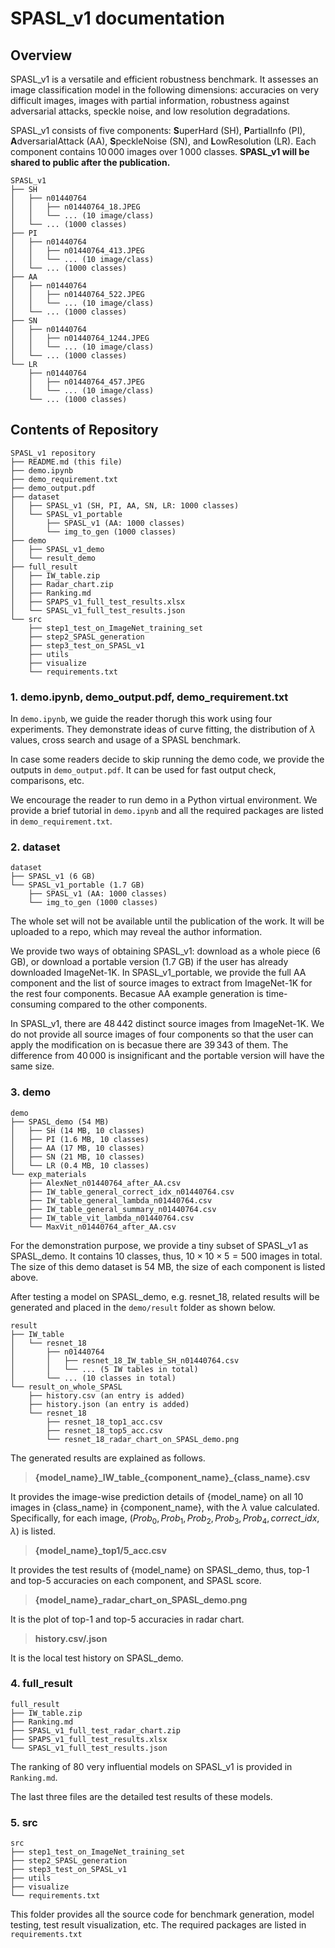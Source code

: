 # SPASL_v1 documentation

## Overview
SPASL_v1 is a versatile and efficient robustness benchmark. It assesses an image classification model in the following dimensions: accuracies on very difficult images, images with partial information, robustness against adversarial attacks, speckle noise, and low resolution degradations.  

SPASL_v1 consists of five components: **S**uperHard (SH), **P**artialInfo (PI), **A**dversarialAttack (AA), **S**peckleNoise (SN), and **L**owResolution (LR). Each component contains $10\,000$ images over $1\,000$ classes. **SPASL_v1 will be shared to public after the publication.**

```
SPASL_v1
├── SH
│   ├── n01440764
│   │   ├── n01440764_18.JPEG
│   │   └── ... (10 image/class)
│   └── ... (1000 classes)
├── PI
│   ├── n01440764
│   │   ├── n01440764_413.JPEG
│   │   └── ... (10 image/class)
│   └── ... (1000 classes)
├── AA
│   ├── n01440764
│   │   ├── n01440764_522.JPEG
│   │   └── ... (10 image/class)
│   └── ... (1000 classes)
├── SN
│   ├── n01440764
│   │   ├── n01440764_1244.JPEG
│   │   └── ... (10 image/class)
│   └── ... (1000 classes)
└── LR
    ├── n01440764
    │   ├── n01440764_457.JPEG
    │   └── ... (10 image/class)
    └── ... (1000 classes)
```

## Contents of Repository

```
SPASL_v1 repository
├── README.md (this file)
├── demo.ipynb
├── demo_requirement.txt
├── demo_output.pdf
├── dataset
│   ├── SPASL_v1 (SH, PI, AA, SN, LR: 1000 classes)
│   └── SPASL_v1_portable
│       ├── SPASL_v1 (AA: 1000 classes)
│       └── img_to_gen (1000 classes)
├── demo
│   ├── SPASL_v1_demo
│   └── result_demo
├── full_result
│   ├── IW_table.zip
│   ├── Radar_chart.zip
│   ├── Ranking.md
│   ├── SPAPS_v1_full_test_results.xlsx
│   └── SPASL_v1_full_test_results.json
└── src
    ├── step1_test_on_ImageNet_training_set
    ├── step2_SPASL_generation
    ├── step3_test_on_SPASL_v1
    ├── utils
    ├── visualize
    └── requirements.txt
```
### 1. demo.ipynb, demo_output.pdf, demo_requirement.txt
In ```demo.ipynb```, we guide the reader thorugh this work using four experiments. They demonstrate ideas of curve fitting, the distribution of $\lambda$ values, cross search and usage of a SPASL benchmark.

In case some readers decide to skip running the demo code, we provide the outputs in ```demo_output.pdf```. It can be used for fast output check, comparisons, etc.

We encourage the reader to run demo in a Python virtual environment. We provide a brief tutorial in ```demo.ipynb``` and all the required packages are listed in ```demo_requirement.txt```.

### 2. dataset
```
dataset
├── SPASL_v1 (6 GB)
└── SPASL_v1_portable (1.7 GB)
    ├── SPASL_v1 (AA: 1000 classes)
    └── img_to_gen (1000 classes)
```
The whole set will not be available until the publication of the work. It will be uploaded to a repo, which may reveal the author information.

We provide two ways of obtaining SPASL\_v1: download as a whole piece (6 GB), or download a portable version (1.7 GB) if the user has already downloaded ImageNet-1K. In SPASL\_v1\_portable, we provide the full AA component and the list of source images to extract from ImageNet-1K for the rest four components. Becasue AA example generation is time-consuming compared to the other components. 

In SPASL_v1, there are $48\,442$ distinct source images from ImageNet-1K. 
We do not provide all source images of four components so that the user can apply the modification on is becasue there are $39\,343$ of them. The difference from $40\,000$ is insignificant and the portable version will have the same size. 


### 3. demo
```
demo
├── SPASL_demo (54 MB)
│   ├── SH (14 MB, 10 classes)
│   ├── PI (1.6 MB, 10 classes)
│   ├── AA (17 MB, 10 classes)
│   ├── SN (21 MB, 10 classes)
│   └── LR (0.4 MB, 10 classes)
└── exp_materials
    ├── AlexNet_n01440764_after_AA.csv
    ├── IW_table_general_correct_idx_n01440764.csv
    ├── IW_table_general_lambda_n01440764.csv
    ├── IW_table_general_summary_n01440764.csv
    ├── IW_table_vit_lambda_n01440764.csv
    └── MaxVit_n01440764_after_AA.csv
```

For the demonstration purpose, we provide a tiny subset of SPASL\_v1 as SPASL\_demo. It contains $10$ classes, thus, $10\times10\times5=500$ images in total. The size of this demo dataset is $54$ MB, the size of each component is listed above.

After testing a model on SPASL\_demo, e.g. resnet_18, related results will be generated and placed in the ```demo/result``` folder as shown below.
```
result
├── IW_table
│   └── resnet_18
│       ├── n01440764
│       │   ├── resnet_18_IW_table_SH_n01440764.csv
│       │   └── ... (5 IW tables in total)
│       └── ... (10 classes in total)
└── result_on_whole_SPASL
    ├── history.csv (an entry is added)
    ├── history.json (an entry is added)
    └── resnet_18
        ├── resnet_18_top1_acc.csv
        ├── resnet_18_top5_acc.csv
        └── resnet_18_radar_chart_on_SPASL_demo.png
```
The generated results are explained as follows.

>**{model_name}\_IW\_table\_{component_name}\_{class_name}.csv**

It provides the image-wise prediction details of {model_name} on all $10$ images in {class_name} in {component_name}, with the $\lambda$ value calculated. Specifically, for each image, $(Prob_0, Prob_1, Prob_2, Prob_3, Prob_4, correct\_idx, \lambda)$ is listed.

>**{model_name}\_top1/5\_acc.csv**

It provides the test results of {model_name} on SPASL\_demo, thus, top-1 and top-5 accuracies on each component, and SPASL score.

>**{model_name}\_radar_chart\_on\_SPASL\_demo.png**

It is the plot of top-1 and top-5 accuracies in radar chart.

>**history.csv/.json**

It is the local test history on SPASL\_demo. 

### 4. full_result
```
full_result
├── IW_table.zip
├── Ranking.md
├── SPASL_v1_full_test_radar_chart.zip
├── SPAPS_v1_full_test_results.xlsx
└── SPASL_v1_full_test_results.json
```

The ranking of $80$ very influential models on SPASL_v1 is provided in ```Ranking.md```.

The last three files are the detailed test results of these models.

### 5. src
```
src
├── step1_test_on_ImageNet_training_set
├── step2_SPASL_generation
├── step3_test_on_SPASL_v1
├── utils
├── visualize
└── requirements.txt
```

This folder provides all the source code for benchmark generation, model testing, test result visualization, etc. The required packages are listed in ```requirements.txt```
